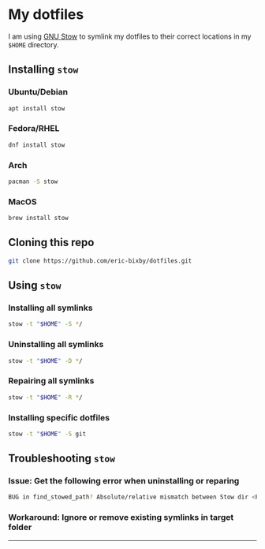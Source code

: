 # My dotfiles

I am using [GNU Stow](https://www.gnu.org/software/stow/) to symlink
my dotfiles to their correct locations in my `$HOME` directory.

## Installing `stow`

### Ubuntu/Debian

```bash
apt install stow
```

### Fedora/RHEL

```bash
dnf install stow
```

### Arch

```bash
pacman -S stow
```

### MacOS

```bash
brew install stow
```

## Cloning this repo

```bash
git clone https://github.com/eric-bixby/dotfiles.git
```

## Using `stow`

### Installing all symlinks

```bash
stow -t "$HOME" -S */
```

### Uninstalling all symlinks

```bash
stow -t "$HOME" -D */
```

### Repairing all symlinks

```bash
stow -t "$HOME" -R */
```

### Installing specific dotfiles

```bash
stow -t "$HOME" -S git
```

## Troubleshooting `stow`

### Issue: Get the following error when uninstalling or reparing

```bash
BUG in find_stowed_path? Absolute/relative mismatch between Stow dir <PWD> and path <SYMLINK_PATH> at /usr/local/Cellar/stow/2.3.1//Library/Perl/5.30/Stow.pm line 966, <DATA> line 22.
```

### Workaround: Ignore or remove existing symlinks in target folder

---
